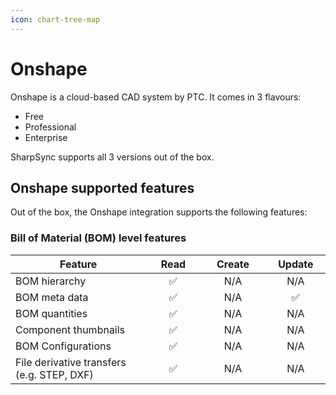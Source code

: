 ```yaml
---
icon: chart-tree-map
---
```


# Onshape

Onshape is a cloud-based CAD system by PTC.  It comes in 3 flavours:

* Free
* Professional
* Enterprise

SharpSync supports all 3 versions out of the box.

## Onshape supported features

Out of the box, the Onshape integration supports the following features:

### Bill of Material (BOM) level features

<table><thead><tr><th width="335.0078125">Feature</th><th width="115.390625" align="center">Read</th><th width="144.890625" align="center">Create</th><th width="113.16796875" align="center">Update</th></tr></thead><tbody><tr><td>BOM hierarchy</td><td align="center"><span data-gb-custom-inline data-tag="emoji" data-code="2705">✅</span></td><td align="center">N/A</td><td align="center">N/A</td></tr><tr><td>BOM meta data</td><td align="center"><span data-gb-custom-inline data-tag="emoji" data-code="2705">✅</span></td><td align="center">N/A</td><td align="center"><span data-gb-custom-inline data-tag="emoji" data-code="2705">✅</span></td></tr><tr><td>BOM quantities</td><td align="center"><span data-gb-custom-inline data-tag="emoji" data-code="2705">✅</span></td><td align="center">N/A</td><td align="center">N/A</td></tr><tr><td>Component thumbnails</td><td align="center"><span data-gb-custom-inline data-tag="emoji" data-code="2705">✅</span></td><td align="center">N/A</td><td align="center">N/A</td></tr><tr><td>BOM Configurations</td><td align="center"><span data-gb-custom-inline data-tag="emoji" data-code="2705">✅</span></td><td align="center">N/A</td><td align="center">N/A</td></tr><tr><td>File derivative transfers (e.g. STEP, DXF)</td><td align="center"><span data-gb-custom-inline data-tag="emoji" data-code="2705">✅</span></td><td align="center">N/A</td><td align="center">N/A</td></tr></tbody></table>



